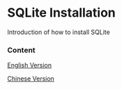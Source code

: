 # SQLite Installation
 Introduction of how to install SQLite 
### Content
[English Version](https://github.com/ywhhou/SQLiteInstallation/blob/master/Documentation/EnglishVersion.md)

[Chinese Version](https://github.com/ywhhou/SQLiteInstallation/blob/master/Documentation/中文版.md)